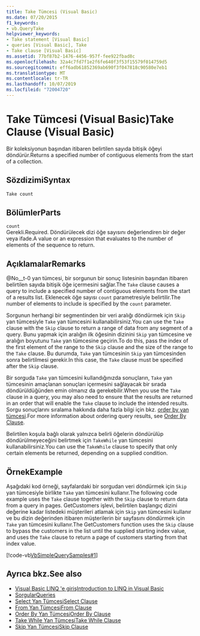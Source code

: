 ```yaml
---
title: Take Tümcesi (Visual Basic)
ms.date: 07/20/2015
f1_keywords:
- vb.QueryTake
helpviewer_keywords:
- Take statement [Visual Basic]
- queries [Visual Basic], Take
- Take clause [Visual Basic]
ms.assetid: 77bf87b2-1476-4456-957f-fee922fbad8c
ms.openlocfilehash: 32a4c7fd7f1e2f6fe640f3f53f15579f014759d5
ms.sourcegitcommit: eff6adb61852369ab690f3f047818c90580e7eb1
ms.translationtype: MT
ms.contentlocale: tr-TR
ms.lasthandoff: 10/07/2019
ms.locfileid: "72004720"
---
```

# <a name="take-clause-visual-basic"></a><span data-ttu-id="c35f7-102">Take Tümcesi (Visual Basic)</span><span class="sxs-lookup"><span data-stu-id="c35f7-102">Take Clause (Visual Basic)</span></span>
<span data-ttu-id="c35f7-103">Bir koleksiyonun başından itibaren belirtilen sayıda bitişik öğeyi döndürür.</span><span class="sxs-lookup"><span data-stu-id="c35f7-103">Returns a specified number of contiguous elements from the start of a collection.</span></span>  
  
## <a name="syntax"></a><span data-ttu-id="c35f7-104">Sözdizimi</span><span class="sxs-lookup"><span data-stu-id="c35f7-104">Syntax</span></span>  
  
```vb  
Take count  
```  
  
## <a name="parts"></a><span data-ttu-id="c35f7-105">Bölümler</span><span class="sxs-lookup"><span data-stu-id="c35f7-105">Parts</span></span>  
 `count`  
 <span data-ttu-id="c35f7-106">Gerekli.</span><span class="sxs-lookup"><span data-stu-id="c35f7-106">Required.</span></span> <span data-ttu-id="c35f7-107">Döndürülecek dizi öğe sayısını değerlendiren bir değer veya ifade.</span><span class="sxs-lookup"><span data-stu-id="c35f7-107">A value or an expression that evaluates to the number of elements of the sequence to return.</span></span>  
  
## <a name="remarks"></a><span data-ttu-id="c35f7-108">Açıklamalar</span><span class="sxs-lookup"><span data-stu-id="c35f7-108">Remarks</span></span>  
 <span data-ttu-id="c35f7-109">@No__t-0 yan tümcesi, bir sorgunun bir sonuç listesinin başından itibaren belirtilen sayıda bitişik öğe içermesini sağlar.</span><span class="sxs-lookup"><span data-stu-id="c35f7-109">The `Take` clause causes a query to include a specified number of contiguous elements from the start of a results list.</span></span> <span data-ttu-id="c35f7-110">Eklenecek öğe sayısı `count` parametresiyle belirtilir.</span><span class="sxs-lookup"><span data-stu-id="c35f7-110">The number of elements to include is specified by the `count` parameter.</span></span>  
  
 <span data-ttu-id="c35f7-111">Sorgunun herhangi bir segmentinden bir veri aralığı döndürmek için `Skip` yan tümcesiyle `Take` yan tümcesini kullanabilirsiniz.</span><span class="sxs-lookup"><span data-stu-id="c35f7-111">You can use the `Take` clause with the `Skip` clause to return a range of data from any segment of a query.</span></span> <span data-ttu-id="c35f7-112">Bunu yapmak için aralığın ilk öğesinin dizinini `Skip` yan tümcesine ve aralığın boyutunu `Take` yan tümcesine geçirin.</span><span class="sxs-lookup"><span data-stu-id="c35f7-112">To do this, pass the index of the first element of the range to the `Skip` clause and the size of the range to the `Take` clause.</span></span> <span data-ttu-id="c35f7-113">Bu durumda, `Take` yan tümcesinin `Skip` yan tümcesinden sonra belirtilmesi gerekir.</span><span class="sxs-lookup"><span data-stu-id="c35f7-113">In this case, the `Take` clause must be specified after the `Skip` clause.</span></span>  
  
 <span data-ttu-id="c35f7-114">Bir sorguda `Take` yan tümcesini kullandığınızda sonuçların, `Take` yan tümcesinin amaçlanan sonuçları içermesini sağlayacak bir sırada döndürüldüğünden emin olmanız da gerekebilir.</span><span class="sxs-lookup"><span data-stu-id="c35f7-114">When you use the `Take` clause in a query, you may also need to ensure that the results are returned in an order that will enable the `Take` clause to include the intended results.</span></span> <span data-ttu-id="c35f7-115">Sorgu sonuçlarını sıralama hakkında daha fazla bilgi için bkz. [order by yan tümcesi](../../../visual-basic/language-reference/queries/order-by-clause.md).</span><span class="sxs-lookup"><span data-stu-id="c35f7-115">For more information about ordering query results, see [Order By Clause](../../../visual-basic/language-reference/queries/order-by-clause.md).</span></span>  
  
 <span data-ttu-id="c35f7-116">Belirtilen koşula bağlı olarak yalnızca belirli öğelerin döndürülüp döndürülmeyeceğini belirtmek için `TakeWhile` yan tümcesini kullanabilirsiniz.</span><span class="sxs-lookup"><span data-stu-id="c35f7-116">You can use the `TakeWhile` clause to specify that only certain elements be returned, depending on a supplied condition.</span></span>  
  
## <a name="example"></a><span data-ttu-id="c35f7-117">Örnek</span><span class="sxs-lookup"><span data-stu-id="c35f7-117">Example</span></span>  
 <span data-ttu-id="c35f7-118">Aşağıdaki kod örneği, sayfalardaki bir sorgudan veri döndürmek için `Skip` yan tümcesiyle birlikte `Take` yan tümcesini kullanır.</span><span class="sxs-lookup"><span data-stu-id="c35f7-118">The following code example uses the `Take` clause together with the `Skip` clause to return data from a query in pages.</span></span> <span data-ttu-id="c35f7-119">GetCustomers işlevi, belirtilen başlangıç dizini değerine kadar listedeki müşterileri atlamak için `Skip` yan tümcesini kullanır ve bu dizin değerinden itibaren müşterilerin bir sayfasını döndürmek için `Take` yan tümcesini kullanır.</span><span class="sxs-lookup"><span data-stu-id="c35f7-119">The GetCustomers function uses the `Skip` clause to bypass the customers in the list until the supplied starting index value, and uses the `Take` clause to return a page of customers starting from that index value.</span></span>  
  
 [!code-vb[VbSimpleQuerySamples#1](~/samples/snippets/visualbasic/VS_Snippets_VBCSharp/VbSimpleQuerySamples/VB/QuerySamples1.vb#1)]  
  
## <a name="see-also"></a><span data-ttu-id="c35f7-120">Ayrıca bkz.</span><span class="sxs-lookup"><span data-stu-id="c35f7-120">See also</span></span>

- [<span data-ttu-id="c35f7-121">Visual Basic LINQ 'e giriş</span><span class="sxs-lookup"><span data-stu-id="c35f7-121">Introduction to LINQ in Visual Basic</span></span>](../../../visual-basic/programming-guide/language-features/linq/introduction-to-linq.md)
- [<span data-ttu-id="c35f7-122">Sorgular</span><span class="sxs-lookup"><span data-stu-id="c35f7-122">Queries</span></span>](../../../visual-basic/language-reference/queries/index.md)
- [<span data-ttu-id="c35f7-123">Select Yan Tümcesi</span><span class="sxs-lookup"><span data-stu-id="c35f7-123">Select Clause</span></span>](../../../visual-basic/language-reference/queries/select-clause.md)
- [<span data-ttu-id="c35f7-124">From Yan Tümcesi</span><span class="sxs-lookup"><span data-stu-id="c35f7-124">From Clause</span></span>](../../../visual-basic/language-reference/queries/from-clause.md)
- [<span data-ttu-id="c35f7-125">Order By Yan Tümcesi</span><span class="sxs-lookup"><span data-stu-id="c35f7-125">Order By Clause</span></span>](../../../visual-basic/language-reference/queries/order-by-clause.md)
- [<span data-ttu-id="c35f7-126">Take While Yan Tümcesi</span><span class="sxs-lookup"><span data-stu-id="c35f7-126">Take While Clause</span></span>](../../../visual-basic/language-reference/queries/take-while-clause.md)
- [<span data-ttu-id="c35f7-127">Skip Yan Tümcesi</span><span class="sxs-lookup"><span data-stu-id="c35f7-127">Skip Clause</span></span>](../../../visual-basic/language-reference/queries/skip-clause.md)
